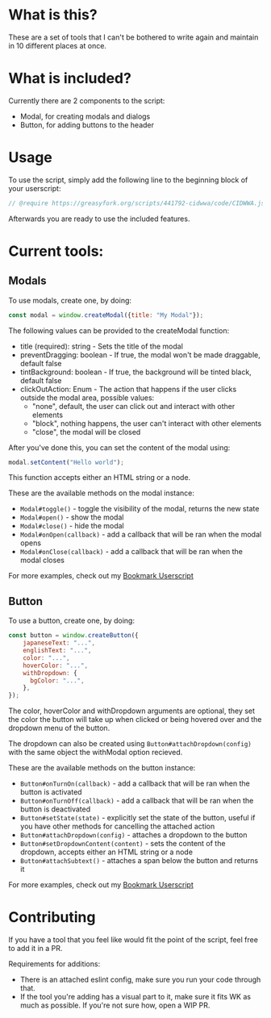 # What is this?

These are a set of tools that I can't be bothered to write again and maintain
in 10 different places at once.

# What is included?

Currently there are 2 components to the script:

- Modal, for creating modals and dialogs
- Button, for adding buttons to the header

# Usage

To use the script, simply add the following line to the beginning block of your
userscript:

```js
// @require https://greasyfork.org/scripts/441792-cidwwa/code/CIDWWA.js?version=1032310
```

Afterwards you are ready to use the included features.

# Current tools:

## Modals

To use modals, create one, by doing:

```js
const modal = window.createModal({title: "My Modal"});
```

The following values can be provided to the createModal function:

- title (required): string - Sets the title of the modal
- preventDragging: boolean - If true, the modal won't be made draggable, default
  false
- tintBackground: boolean - If true, the background will be tinted black,
  default false
- clickOutAction: Enum - The action that happens if the user clicks outside the
  modal area, possible values:
    - "none", default, the user can click out and interact with other elements
    - "block", nothing happens, the user can't interact with other elements
    - "close", the modal will be closed

After you've done this, you can set the content of the modal using:

```js
modal.setContent("Hello world");
```

This function accepts either an HTML string or a node.

These are the available methods on the modal instance:

- `Modal#toggle()` - toggle the visibility of the modal, returns the new state
- `Modal#open()` - show the modal
- `Modal#close()` - hide the modal
- `Modal#onOpen(callback)` - add a callback that will be ran when the modal
  opens
- `Modal#onClose(callback)` - add a callback that will be ran when the modal
  closes

For more examples, check out my [Bookmark
Userscript](https://greasyfork.org/scripts/441006-wk-extra-study-mover/code)

## Button

To use a button, create one, by doing:

```js
const button = window.createButton({
    japaneseText: "...",
    englishText: "...",
    color: "...",
    hoverColor: "...",
    withDropdown: {
      bgColor: "...",
    },
});
```

The color, hoverColor and withDropdown arguments are optional, they set the color the button
will take up when clicked or being hovered over and the dropdown menu of the
button.

The dropdown can also be created using `Button#attachDropdown(config)` with the
same object the withModal option recieved.

These are the available methods on the button instance:

- `Button#onTurnOn(callback)` - add a callback that will be ran when the button is
  activated
- `Button#onTurnOff(callback)` - add a callback that will be ran when the button is
  deactivated
- `Button#setState(state)` - explicitly set the state of the button, useful if
  you have other methods for cancelling the attached action
- `Button#attachDropdown(config)` - attaches a dropdown to the button
- `Button#setDropdownContent(content)` - sets the content of the dropdown,
  accepts either an HTML string or a node
- `Button#attachSubtext()` - attaches a span below the button and returns it

For more examples, check out my [Bookmark
Userscript](https://greasyfork.org/scripts/441006-wk-extra-study-mover/code)

# Contributing

If you have a tool that you feel like would fit the point of the script, feel
free to add it in a PR.

Requirements for additions:

- There is an attached eslint config, make sure you run your code through that.
- If the tool you're adding has a visual part to it, make sure it fits WK as
  much as possible. If you're not sure how, open a WIP PR.
